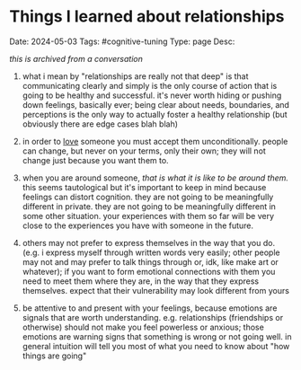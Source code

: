 # Things I learned about relationships 
Date: 2024-05-03
Tags: #cognitive-tuning
Type: page
Desc: 

*this is archived from a conversation*

1. what i mean by "relationships are really not that deep" is that communicating clearly and simply is the only course of action that is going to be healthy and successful. it's never worth hiding or pushing down feelings, basically ever; being clear about needs, boundaries, and perceptions is the only way to actually foster a healthy relationship (but obviously there are edge cases blah blah)

2. in order to [love](/love) someone you must accept them unconditionally. people can change, but never on your terms, only their own; they will not change just because you want them to.

3. when you are around someone, *that is what it is like to be around them.* this seems tautological but it's important to keep in mind because feelings can distort cognition. they are not going to be meaningfully different in private. they are not going to be meaningfully different in some other situation. your experiences with them so far will be very close to the experiences you have with someone in the future.

4. others may not prefer to express themselves in the way that you do. (e.g. i express myself through written words very easily; other people may not and may prefer to talk things through or, idk, like make art or whatever); if you want to form emotional connections with them you need to meet them where they are, in the way that they express themselves. expect that their vulnerability may look different from yours

5. be attentive to and present with your feelings, because emotions are signals that are worth understanding. e.g. relationships (friendships or otherwise) should not make you feel powerless or anxious; those emotions are warning signs that something is wrong or not going well. in general intuition will tell you most of what you need to know about "how things are going"
